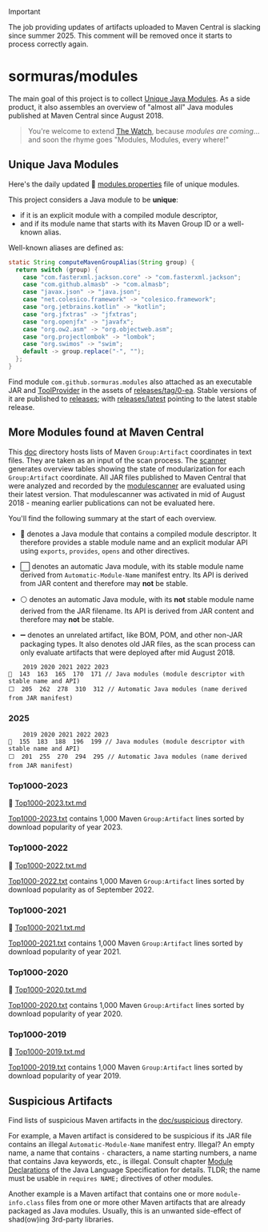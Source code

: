 > [!IMPORTANT]  
> The job providing updates of artifacts uploaded to Maven Central is slacking since summer 2025.
> This comment will be removed once it starts to process correctly again.

# sormuras/modules

The main goal of this project is to collect [Unique Java Modules](#unique-java-modules).
As a side product, it also assembles an overview of "almost all" Java modules published at Maven Central since August 2018.

> You're welcome to extend [The Watch](#watchlist), because _modules are coming_... and soon the rhyme goes "Modules, Modules, every where!"


## Unique Java Modules

Here's the daily updated 🦄 [modules.properties](com.github.sormuras.modules/com/github/sormuras/modules/modules.properties) file of unique modules.

This project considers a Java module to be **unique**:

- if it is an explicit module with a compiled module descriptor,
- and if its module name that starts with its Maven Group ID or a well-known alias.

Well-known aliases are defined as:

```java
static String computeMavenGroupAlias(String group) {
  return switch (group) {
    case "com.fasterxml.jackson.core" -> "com.fasterxml.jackson";
    case "com.github.almasb" -> "com.almasb";
    case "javax.json" -> "java.json";
    case "net.colesico.framework" -> "colesico.framework";
    case "org.jetbrains.kotlin" -> "kotlin";
    case "org.jfxtras" -> "jfxtras";
    case "org.openjfx" -> "javafx";
    case "org.ow2.asm" -> "org.objectweb.asm";
    case "org.projectlombok" -> "lombok";
    case "org.swimos" -> "swim";
    default -> group.replace("-", "");
  };
}
```

Find module `com.github.sormuras.modules` also attached as an executable JAR and [ToolProvider](https://docs.oracle.com/en/java/javase/11/docs/api/java.base/java/util/spi/ToolProvider.html) in the assets of [releases/tag/0-ea](https://github.com/sormuras/modules/releases/tag/0-ea).
Stable versions of it are published to [releases](https://github.com/sormuras/modules/releases); with [releases/latest](https://github.com/sormuras/modules/releases/latest) pointing to the latest stable release.


## More Modules found at Maven Central

This [doc](doc) directory hosts lists of Maven `Group:Artifact` coordinates in text files.
They are taken as an input of the scan process.
The [scanner](.bach/build/build/Scanner.java) generates overview tables showing the state of modularization for each `Group:Artifact` coordinate.
All JAR files published to Maven Central that were analyzed and recorded by the [modulescanner](https://github.com/sandermak/modulescanner) are evaluated using their latest version.
That modulescanner was activated in mid of August 2018 - meaning earlier publications can not be evaluated here.

You'll find the following summary at the start of each overview.

- 🧩 denotes a Java module that contains a compiled module descriptor.
  It therefore provides a stable module name and an explicit modular API using `exports`, `provides`, `opens` and other directives.

- ⬜ denotes an automatic Java module, with its stable module name derived from `Automatic-Module-Name` manifest entry.
  Its API is derived from JAR content and therefore may **not** be stable.

- ⚪ denotes an automatic Java module, with its **not** stable module name derived from the JAR filename.
  Its API is derived from JAR content and therefore may **not** be stable.

- ➖ denotes an unrelated artifact, like BOM, POM, and other non-JAR packaging types.
  It also denotes old JAR files, as the scan process can only evaluate artifacts that were deployed after mid August 2018.

``` 2024
    2019 2020 2021 2022 2023
🧩  143  163  165  170  171 // Java modules (module descriptor with stable name and API)
⬜  205  262  278  310  312 // Automatic Java modules (name derived from JAR manifest)
```

### 2025
```
    2019 2020 2021 2022 2023
🧩  155  183  188  196  199 // Java modules (module descriptor with stable name and API)
⬜  201  255  270  294  295 // Automatic Java modules (name derived from JAR manifest)
```


### Top1000-2023

📜 [Top1000-2023.txt.md](doc/Top1000-2023.txt.md)

[Top1000-2023.txt](doc/Top1000-2023.txt) contains 1,000 Maven `Group:Artifact` lines sorted by download popularity of year 2023.

### Top1000-2022

📜 [Top1000-2022.txt.md](doc/Top1000-2022.txt.md)

[Top1000-2022.txt](doc/Top1000-2022.txt) contains 1,000 Maven `Group:Artifact` lines sorted by download popularity as of September 2022.

### Top1000-2021

📜 [Top1000-2021.txt.md](doc/Top1000-2021.txt.md)

[Top1000-2021.txt](doc/Top1000-2021.txt) contains 1,000 Maven `Group:Artifact` lines sorted by download popularity of year 2021.

### Top1000-2020

📜 [Top1000-2020.txt.md](doc/Top1000-2020.txt.md)

[Top1000-2020.txt](doc/Top1000-2020.txt) contains 1,000 Maven `Group:Artifact` lines sorted by download popularity of year 2020.

### Top1000-2019

📜 [Top1000-2019.txt.md](doc/Top1000-2019.txt.md)

[Top1000-2019.txt](doc/Top1000-2019.txt) contains 1,000 Maven `Group:Artifact` lines sorted by download popularity of year 2019.


## Suspicious Artifacts

Find lists of suspicious Maven artifacts in the [doc/suspicious](doc/suspicious) directory.

For example, a Maven artifact is considered to be suspicious if its JAR file contains an illegal `Automatic-Module-Name` manifest entry.
Illegal? An empty name, a name that contains `-` characters, a name starting numbers, a name that contains Java keywords, etc., is illegal.
Consult chapter [Module Declarations](https://docs.oracle.com/javase/specs/jls/se9/html/jls-7.html#jls-7.7) of the Java Language Specification for details.
TLDR; the name must be usable in `requires NAME;` directives of other modules. 

Another example is a Maven artifact that contains one or more `module-info.class` files from one or more other Maven artifacts that are already packaged as Java modules. 
Usually, this is an unwanted side-effect of shad(ow)ing 3rd-party libraries.
